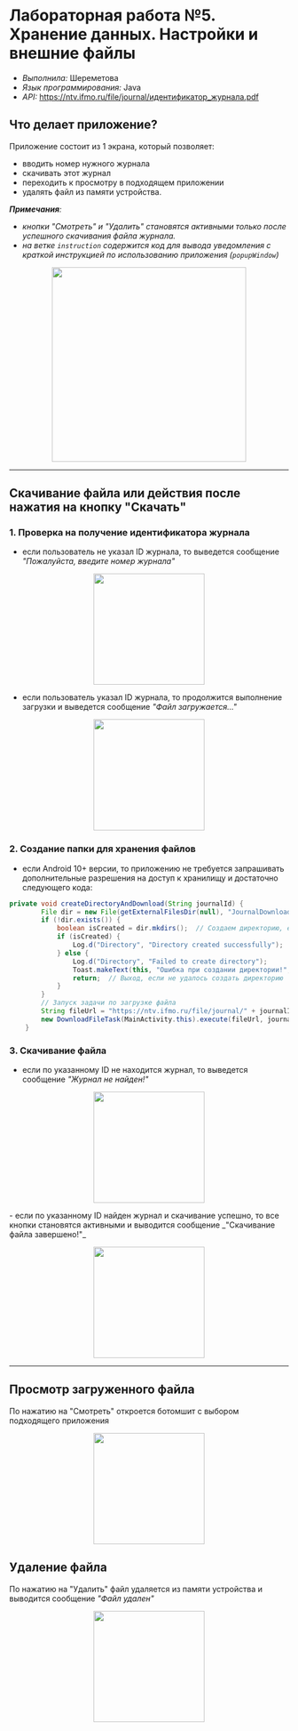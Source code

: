 # Лабораторная работа №5. Хранение данных. Настройки и внешние файлы
- _Выполнила:_ Шереметова
- _Язык программирования:_ Java
- _API:_ https://ntv.ifmo.ru/file/journal/идентификатор_журнала.pdf

## Что делает приложение?
Приложение состоит из 1 экрана, который позволяет:
- вводить номер нужного журнала
- скачивать этот журнал
- переходить к просмотру в подходящем приложении
- удалять файл из памяти устройства.

_**Примечания**:_
- _кнопки "Смотреть" и "Удалить" становятся активными только после успешного скачивания файла журнала._
- _на ветке `instruction` содержится код для вывода уведомления с краткой инструкцией по использованию приложения (`popupWindow`)_
<p align="center">
    <img src="https://github.com/user-attachments/assets/0e164ae5-1a87-4d59-83eb-fac69c44d7a0" width="350"> 
</p> 

---

## Скачивание файла или действия после нажатия на кнопку "Скачать"
### 1. Проверка на получение идентификатора журнала
- если пользователь не указал ID журнала, то выведется сообщение _"Пожалуйста, введите номер журнала"_
<p align="center">
<img src="https://github.com/user-attachments/assets/1e044d5c-78fe-49e5-8ed6-1ab202dd3df1" width="200"> 
</p>
  
- если пользователь указал ID журнала, то продолжится выполнение загрузки и выведется сообщение _"Файл загружается..."_
<p align="center">
<img src="https://github.com/user-attachments/assets/d0aa464d-5949-492d-9662-f4158b9f5d78" width="200"> 
</p>

### 2. Создание папки для хранения файлов
- если Android 10+ версии, то приложению не требуется запрашивать дополнительные разрешения на доступ к хранилищу и достаточно следующего кода:
```java
private void createDirectoryAndDownload(String journalId) {
        File dir = new File(getExternalFilesDir(null), "JournalDownloads");
        if (!dir.exists()) {
            boolean isCreated = dir.mkdirs();  // Создаем директорию, если ее нет
            if (isCreated) {
                Log.d("Directory", "Directory created successfully");
            } else {
                Log.d("Directory", "Failed to create directory");
                Toast.makeText(this, "Ошибка при создании директории!", Toast.LENGTH_SHORT).show();
                return;  // Выход, если не удалось создать директорию
            }
        }
        // Запуск задачи по загрузке файла
        String fileUrl = "https://ntv.ifmo.ru/file/journal/" + journalId + ".pdf";
        new DownloadFileTask(MainActivity.this).execute(fileUrl, journalId);
    }
```
### 3. Скачивание файла
- если по указанному ID не находится журнал, то выведется сообщение _"Журнал не найден!"_
<p align="center">
<img src="https://github.com/user-attachments/assets/b83d86e3-cf92-47b3-b3a8-0e5bf18baf16" width="200"> 
</p>
- если по указанному ID найден журнал и скачивание успешно, то все кнопки становятся активными и выводится сообщение _"Скачивание файла завершено!"_
<p align="center">
<img src="https://github.com/user-attachments/assets/ed09ff05-aeea-44f1-b358-ab239481ac54" width="200"> 
</p>

---
## Просмотр загруженного файла
По нажатию на "Смотреть" откроется ботомшит с выбором подходящего приложения
<p align="center">
<img src="https://github.com/user-attachments/assets/d2140e28-af3f-44ed-aa27-0a7094031608" width="200"> 
</p>

## Удаление файла
По нажатию на "Удалить" файл удаляется из памяти устройства и выводится сообщение _"Файл удален"_
<p align="center">
<img src="https://github.com/user-attachments/assets/53184794-bdec-4661-921d-2751aa8aa9a8" width="200"> 
</p>
